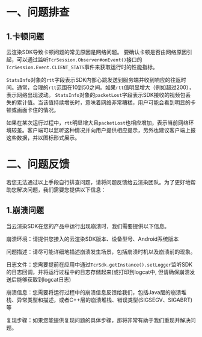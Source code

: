 # 一、问题排查

## 1.卡顿问题

云渲染SDK导致卡顿问题的常见原因是网络问题。
要确认卡顿是否由网络原因引起，可以通过监听```TcrSession.Observer#onEvent()```接口的```TcrSession.Event.CLIENT_STATS```事件来获取运行时的性能指标。

```StatsInfo```对象的```rtt```字段表示SDK内部心跳发送到服务端并收到响应的往返时间。通常，合理的```rtt```范围在10到50之间。如果```rtt```值明显增大（例如超过200），表示网络出现波动。
```StatsInfo```对象的```packetLost```字段表示SDK接收的视频包丢失的累计值。当该值持续增长时，意味着网络非常糟糕，用户可能会看到明显的卡顿或画面卡住的情况。

如果在某次运行过程中，```rtt```明显增大且```packetLost```也相应增加，表示当前网络环境较差。客户端可以监听这种情况并向用户提供相应提示，另外也建议客户端上报这些数据，并以图标形式展示。


# 二、问题反馈
若您无法通过以上手段自行排查问题，请将问题反馈给云渲染团队。为了更好地帮助您解决问题，我们需要您提供以下信息：

## 1.崩溃问题

当云渲染SDK在您的产品中运行出现崩溃时，我们需要提供以下信息。

崩溃环境：请提供您接入的云渲染SDK版本、设备型号、Android系统版本

问题描述：请尽可能详细地描述崩溃发生场景，包括崩溃时机以及崩溃前的现象。

日志文件：您需要提前在应用中通过```TcrSdk.getInstance().setLogger```监听SDK的日志回调，并将运行过程中的日志存储起来(或打印到logcat中, 但请确保崩溃发送后能够获取到logcat日志)

崩溃信息：您需要将运行过程中的崩溃信息反馈给我们，包括Java层的崩溃堆栈、异常类型和描述，或者C++层的崩溃堆栈、错误类型(SIGSEGV、SIGABRT)等

复现步骤：如果您能提供复现问题的具体步骤，那将非常有助于我们重现并解决问题。